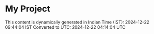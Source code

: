 # My Project

This content is dynamically generated in Indian Time (IST): 2024-12-22 09:44:04 IST
Converted to UTC: 2024-12-22 04:14:04 UTC

